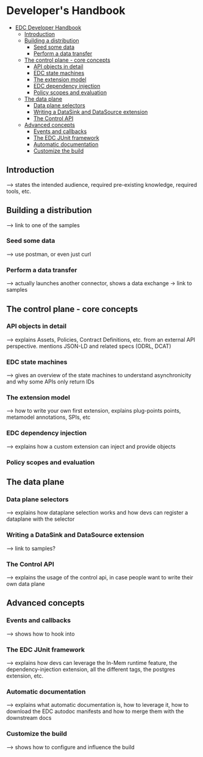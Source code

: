 # Developer's Handbook

<!-- TOC -->
* [EDC Developer Handbook](#edc-developer-handbook)
  * [Introduction](#introduction)
  * [Building a distribution](#building-a-distribution)
    * [Seed some data](#seed-some-data)
    * [Perform a data transfer](#perform-a-data-transfer)
  * [The control plane - core concepts](#the-control-plane---core-concepts)
    * [API objects in detail](#api-objects-in-detail)
    * [EDC state machines](#edc-state-machines)
    * [The extension model](#the-extension-model)
    * [EDC dependency injection](#edc-dependency-injection)
    * [Policy scopes and evaluation](#policy-scopes-and-evaluation)
  * [The data plane](#the-data-plane)
    * [Data plane selectors](#data-plane-selectors)
    * [Writing a DataSink and DataSource extension](#writing-a-datasink-and-datasource-extension)
    * [The Control API](#the-control-api)
  * [Advanced concepts](#advanced-concepts)
    * [Events and callbacks](#events-and-callbacks)
    * [The EDC JUnit framework](#the-edc-junit-framework)
    * [Automatic documentation](#automatic-documentation)
    * [Customize the build](#customize-the-build)
<!-- TOC -->

## Introduction

--> states the intended audience, required pre-existing knowledge, required tools, etc.

## Building a distribution
--> link to one of the samples

### Seed some data

--> use postman, or even just curl

### Perform a data transfer
--> actually launches another connector, shows a data exchange -> link to samples

## The control plane - core concepts

### API objects in detail

--> explains Assets, Policies, Contract Definitions, etc. from an external API perspective. mentions JSON-LD and related
specs (ODRL, DCAT)

### EDC state machines

--> gives an overview of the state machines to understand asynchronicity and why some APIs only return IDs

### The extension model

--> how to write your own first extension, explains plug-points points, metamodel annotations, SPIs, etc

### EDC dependency injection

--> explains how a custom extension can inject and provide objects

### Policy scopes and evaluation

## The data plane

### Data plane selectors

--> explains how dataplane selection works and how devs can register a dataplane with the selector

### Writing a DataSink and DataSource extension

--> link to samples?

### The Control API

--> explains the usage of the control api, in case people want to write their own data plane

## Advanced concepts

### Events and callbacks

--> shows how to hook into

### The EDC JUnit framework

--> explains how devs can leverage the In-Mem runtime feature, the dependency-injection extension, all the different
tags, the postgres extension, etc.

### Automatic documentation

--> explains what automatic documentation is, how to leverage it, how to download the EDC autodoc manifests and how to
merge them with the downstream docs

### Customize the build

--> shows how to configure and influence the build
